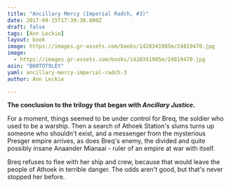 ```yaml
---
title: "Ancillary Mercy (Imperial Radch, #3)"
date: 2017-09-15T17:39:38.000Z
draft: false
tags: [Ann Leckie]
layout: book
image: https://images.gr-assets.com/books/1428341985m/24819470.jpg
image: 
  - https://images.gr-assets.com/books/1428341985m/24819470.jpg
asin: "B00TOT9LEY"
yaml: ancillary-mercy-imperial-radch-3
author: Ann Leckie

---
```


**The conclusion to the trilogy that began with *Ancillary Justice*.**  
  
For a moment, things seemed to be under control for Breq, the soldier who used to be a warship. Then a search of Athoek Station's slums turns up someone who shouldn't exist, and a messenger from the mysterious Presger empire arrives, as does Breq's enemy, the divided and quite possibly insane Anaander Mianaai - ruler of an empire at war with itself.  
  
Breq refuses to flee with her ship and crew, because that would leave the people of Athoek in terrible danger. The odds aren't good, but that's never stopped her before.